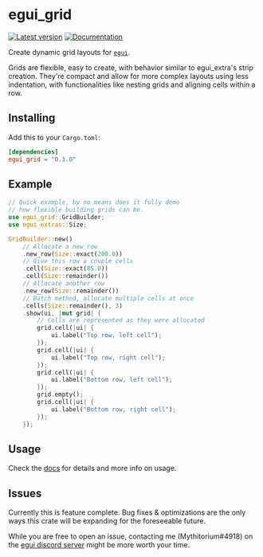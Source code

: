 # egui_grid

[![Latest version](https://img.shields.io/crates/v/egui_grid.svg)](https://crates.io/crates/egui_grid)
[![Documentation](https://docs.rs/egui_grid/badge.svg)](https://docs.rs/egui_grid)

Create dynamic grid layouts for [`egui`](https://github.com/emilk/egui).

Grids are flexible, easy to create, with behavior similar to egui_extra's strip creation. They're compact and allow for more complex layouts using less indentation,
with functionalities like nesting grids and aligning cells within a row.

## Installing

Add this to your `Cargo.toml`:

```toml
[dependencies]
egui_grid = "0.1.0"
```

## Example

``` rust
// Quick example, by no means does it fully demo
// how flexible building grids can be.
use egui_grid::GridBuilder;
use egui_extras::Size;

GridBuilder::new()
    // Allocate a new row
    .new_row(Size::exact(200.0))
    // Give this row a couple cells
    .cell(Size::exact(85.0))
    .cell(Size::remainder())
    // Allocate another row
    .new_row(Size::remainder())
    // Batch method, allocate multiple cells at once
    .cells(Size::remainder(), 3)
    .show(ui, |mut grid| {
        // Cells are represented as they were allocated
        grid.cell(|ui| {
            ui.label("Top row, left cell");
        });
        grid.cell(|ui| {
            ui.label("Top row, right cell");
        });
        grid.cell(|ui| {
            ui.label("Bottom row, left cell");
        });
        grid.empty();
        grid.cell(|ui| {
            ui.label("Bottom row, right cell");
        });
    });
```

## Usage

Check the [docs](https://docs.rs/egui_grid/latest/egui_grid/) for details and more info on usage.

## Issues

Currently this is feature complete. Bug fixes & optimizations are the only ways this crate will be expanding for the foreseeable future.

While you are free to open an issue, contacting me (Mythitorium#4918) on the [egui discord server](https://discord.gg/wdkZkEdXks) might be more worth your time.

